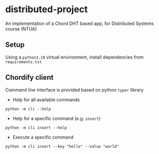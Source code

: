 # distributed-project
An implementation of a Chord DHT based app, for Distributed Systems course (NTUA)

## Setup
Using a `python3.10` virtual environment, install dependencies from `requirements.txt`

## Chordify client
Command line interface is provided based on python `typer` library
- Help for all available commands
```
python -m cli --help
```
- Help for a specific command (e.g. `insert`)
```
python -m cli insert --help
```
- Execute a specific command
```
python -m cli insert --key "hello" --value "world"
```
